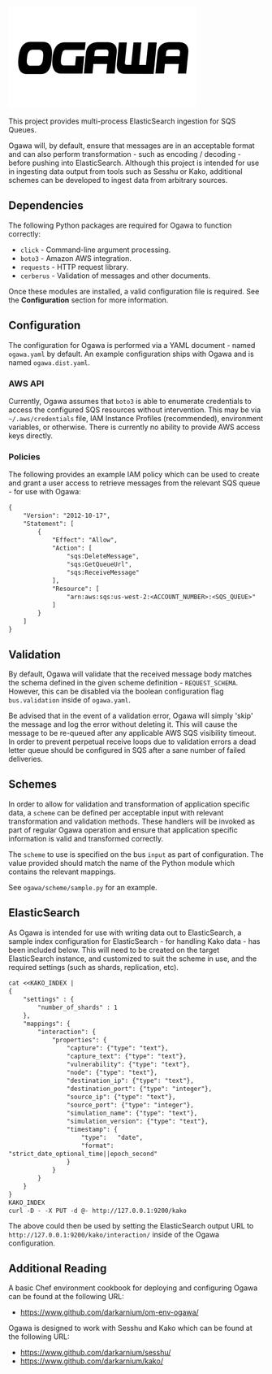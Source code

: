 ![Ogawa](docs/images/ogawa.png?raw=true)

This project provides multi-process ElasticSearch ingestion for SQS Queues.

 Ogawa will, by default, ensure that messages are in an acceptable format and can also perform transformation - such as encoding / decoding - before pushing into ElasticSearch. Although this project is intended for use in ingesting data output from tools such as Sesshu or Kako, additional schemes can be developed to ingest data from arbitrary sources.

## Dependencies

The following Python packages are required for Ogawa to function correctly:

* `click` - Command-line argument processing.
* `boto3` - Amazon AWS integration.
* `requests` - HTTP request library.
* `cerberus` - Validation of messages and other documents.

Once these modules are installed, a valid configuration file is required. See the **Configuration** section for more information.

## Configuration

The configuration for Ogawa is performed via a YAML document - named `ogawa.yaml` by default. An example configuration ships with Ogawa and is named `ogawa.dist.yaml`.

### AWS API

Currently, Ogawa assumes that `boto3` is able to enumerate credentials to access the configured SQS resources without intervention. This may be via `~/.aws/credentials` file, IAM Instance Profiles (recommended), environment variables, or otherwise. There is currently no ability to provide AWS access keys directly.

### Policies

The following provides an example IAM policy which can be used to create and grant a user access to retrieve messages from the relevant SQS queue - for use with Ogawa:

```
{
    "Version": "2012-10-17",
    "Statement": [
        {
            "Effect": "Allow",
            "Action": [
                "sqs:DeleteMessage",
                "sqs:GetQueueUrl",
                "sqs:ReceiveMessage"
            ],
            "Resource": [
                "arn:aws:sqs:us-west-2:<ACCOUNT_NUMBER>:<SQS_QUEUE>"
            ]
        }
    ]
}
```

## Validation

By default, Ogawa will validate that the received message body matches the schema defined in the given scheme definition - `REQUEST_SCHEMA`. However, this can be disabled via the boolean configuration flag `bus.validation` inside of `ogawa.yaml`.

Be advised that in the event of a validation error, Ogawa will simply 'skip' the message and log the error without deleting it. This will cause the message to be re-queued after any applicable AWS SQS visibility timeout. In order to prevent perpetual receive loops due to validation errors a dead letter queue should be configured in SQS after a sane number of failed deliveries.

## Schemes

In order to allow for validation and transformation of application specific data, a `scheme` can be defined per acceptable input with relevant transformation and validation methods. These handlers will be invoked as part of regular Ogawa operation and ensure that application specific information is valid and transformed correctly.

The `scheme` to use is specified on the bus `input` as part of configuration. The value provided should match the name of the Python module which contains the relevant mappings.

See `ogawa/scheme/sample.py` for an example.

## ElasticSearch

As Ogawa is intended for use with writing data out to ElasticSearch, a sample index configuration for ElasticSearch - for handling Kako data - has been included below. This will need to be created on the target ElasticSearch instance, and customized to suit the scheme in use, and the required settings (such as shards, replication, etc).

```
cat <<KAKO_INDEX |
{
    "settings" : {
        "number_of_shards" : 1
    },
    "mappings": {
        "interaction": {
            "properties": {
                "capture": {"type": "text"},
                "capture_text": {"type": "text"},
                "vulnerability": {"type": "text"},
                "node": {"type": "text"},
                "destination_ip": {"type": "text"},
                "destination_port": {"type": "integer"},
                "source_ip": {"type": "text"},
                "source_port": {"type": "integer"},
                "simulation_name": {"type": "text"},
                "simulation_version": {"type": "text"},
                "timestamp": {
                    "type":   "date",
                    "format": "strict_date_optional_time||epoch_second"
                }
            }
        }
    }
}
KAKO_INDEX
curl -D - -X PUT -d @- http://127.0.0.1:9200/kako
```

The above could then be used by setting the ElasticSearch output URL to `http://127.0.0.1:9200/kako/interaction/` inside of the Ogawa configuration.

## Additional Reading

A basic Chef environment cookbook for deploying and configuring Ogawa can be found at the following URL:

* https://www.github.com/darkarnium/om-env-ogawa/

Ogawa is designed to work with Sesshu and Kako which can be found at the following URL:

* https://www.github.com/darkarnium/sesshu/
* https://www.github.com/darkarnium/kako/
